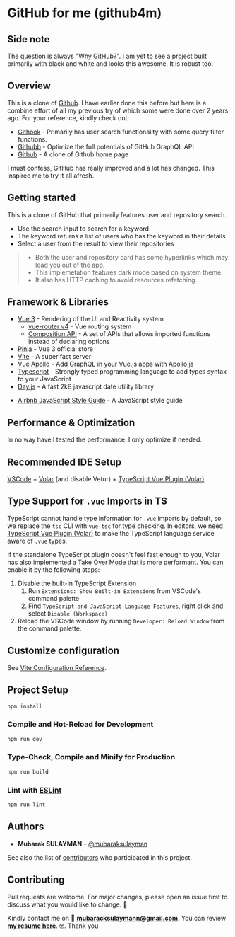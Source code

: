 # GitHub for me (github4m)

## Side note

The question is always "Why GitHub?". I am yet to see a project built primarily with black and white and looks this awesome. It is robust too.

## Overview

This is a clone of [Github](https://github.com). I have earlier done this before but here is a combine effort of all my previous try of which some were done over 2 years ago. For your reference, kindly check out:

- [Githook](https://github.com/MubarakSULAYMAN/gitook) - Primarily has user search functionality with some query filter functions.
- [Githubb](https://github.com/MubarakSULAYMAN/githubb) - Optimize the full potentials of GitHub GraphQL API
- [Github](https://github.com/MubarakSULAYMAN/github) - A clone of Github home page

I must confess, GitHub has really improved and a lot has changed. This inspired me to try it all afresh.

## Getting started

This is a clone of GitHub that primarily features user and repository search.

- Use the search input to search for a keyword
- The keyword returns a list of users who has the keyword in their details
- Select a user from the result to view their repositories
<!-- - You can select a repository to view its commit history. -->

> - Both the user and repository card has some hyperlinks which may lead you out of the app.
> - This implemetation features dark mode based on system theme.
> - It also has HTTP caching to avoid resources refetching.

## Framework & Libraries

- [Vue 3](https://vuejs.org/) - Rendering of the UI and Reactivity system
  - [vue-router v4](https://router.vuejs.org/) - Vue routing system
  - [Composition API](https://vuejs.org/api/composition-api-setup.html) - A set of APIs that allows imported functions instead of declaring options
- [Pinia](https://pinia.vuejs.org/) - Vue 3 official store
- [Vite](https://vitejs.dev/) - A super fast server
- [Vue Apollo](https://v4.apollo.vuejs.org/) - Add GraphQL in your Vue.js apps with Apollo.js
- [Typescript](https://www.typescriptlang.org/) - Strongly typed programming language to add types syntax to your JavaScript
- [Day.js](https://day.js.org/) - A fast 2kB javascript date utility library
<!-- - [vue-meta](https://vue-meta.nuxtjs.org/) - A HTML Metadata manager for Vue.js -->
- [Airbnb JavaScript Style Guide](https://github.com/airbnb/javascript) - A JavaScript style guide

## Performance & Optimization

In no way have I tested the performance. I only optimize if needed.

## Recommended IDE Setup

[VSCode](https://code.visualstudio.com/) + [Volar](https://marketplace.visualstudio.com/items?itemName=Vue.volar) (and disable Vetur) + [TypeScript Vue Plugin (Volar)](https://marketplace.visualstudio.com/items?itemName=Vue.vscode-typescript-vue-plugin).

## Type Support for `.vue` Imports in TS

TypeScript cannot handle type information for `.vue` imports by default, so we replace the `tsc` CLI with `vue-tsc` for type checking. In editors, we need [TypeScript Vue Plugin (Volar)](https://marketplace.visualstudio.com/items?itemName=Vue.vscode-typescript-vue-plugin) to make the TypeScript language service aware of `.vue` types.

If the standalone TypeScript plugin doesn't feel fast enough to you, Volar has also implemented a [Take Over Mode](https://github.com/johnsoncodehk/volar/discussions/471#discussioncomment-1361669) that is more performant. You can enable it by the following steps:

1. Disable the built-in TypeScript Extension
    1) Run `Extensions: Show Built-in Extensions` from VSCode's command palette
    2) Find `TypeScript and JavaScript Language Features`, right click and select `Disable (Workspace)`
2. Reload the VSCode window by running `Developer: Reload Window` from the command palette.

## Customize configuration

See [Vite Configuration Reference](https://vitejs.dev/config/).

## Project Setup

```sh
npm install
```

### Compile and Hot-Reload for Development

```sh
npm run dev
```

### Type-Check, Compile and Minify for Production

```sh
npm run build
```

### Lint with [ESLint](https://eslint.org/)

```sh
npm run lint
```

## Authors

- **Mubarak SULAYMAN** - [@mubaraksulayman](https://twitter.com/mubaraksulayman)

See also the list of [contributors](https://github.com/MubarakSULAYMAN/little-url/contributors) who participated in this project.

## Contributing

Pull requests are welcome. For major changes, please open an issue first to discuss what you would like to change. :bow:

Kindly contact me on :email: **mubaracksulaymann@gmail.com**. You can review **[my resume here](https://t.co/CBsfpckBsr)**. :nerd_face:. Thank you

